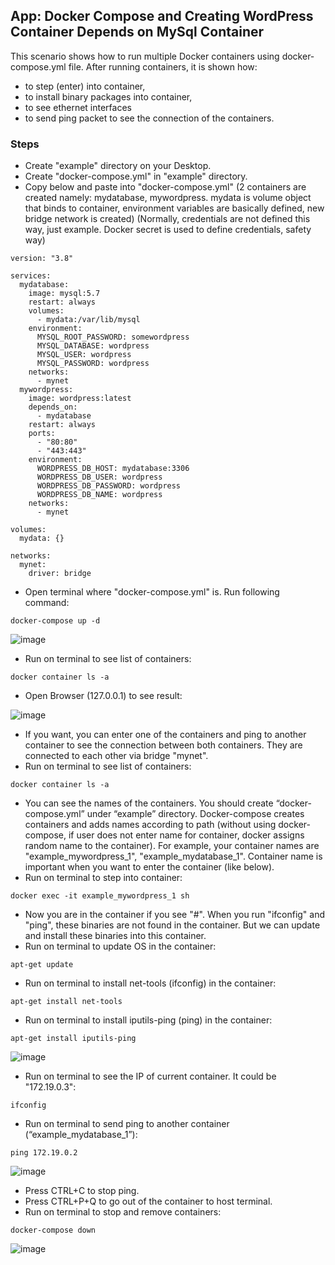 ## App: Docker Compose and Creating WordPress Container Depends on MySql Container

This scenario shows how to run multiple Docker containers using docker-compose.yml file. 
After running containers, it is shown how: 
- to step (enter) into container, 
- to install binary packages into container, 
- to see ethernet interfaces
- to send ping packet to see the connection of the containers.

### Steps
- Create "example" directory on your Desktop.
- Create "docker-compose.yml" in "example" directory.
- Copy below and paste into "docker-compose.yml" (2 containers are created namely: mydatabase, mywordpress. mydata is volume object that binds to container, environment variables are basically defined, new bridge network is created) 
(Normally, credentials are not defined this way, just example. Docker secret is used to define credentials, safety way)

```
version: "3.8"

services:
  mydatabase:
    image: mysql:5.7
    restart: always
    volumes: 
      - mydata:/var/lib/mysql
    environment: 
      MYSQL_ROOT_PASSWORD: somewordpress
      MYSQL_DATABASE: wordpress
      MYSQL_USER: wordpress
      MYSQL_PASSWORD: wordpress
    networks:
      - mynet
  mywordpress:
    image: wordpress:latest
    depends_on: 
      - mydatabase
    restart: always
    ports:
      - "80:80"
      - "443:443"
    environment: 
      WORDPRESS_DB_HOST: mydatabase:3306
      WORDPRESS_DB_USER: wordpress
      WORDPRESS_DB_PASSWORD: wordpress
      WORDPRESS_DB_NAME: wordpress
    networks:
      - mynet
      
volumes:
  mydata: {}
  
networks:
  mynet:
    driver: bridge
```

- Open terminal where "docker-compose.yml" is. Run following command:
```
docker-compose up -d
```
![image](https://user-images.githubusercontent.com/10358317/113313590-ae1d2100-930b-11eb-965b-f8638cef16b6.png)

- Run on terminal to see list of containers: 
```
docker container ls -a
```
- Open Browser (127.0.0.1) to see result:

![image](https://user-images.githubusercontent.com/10358317/113315210-58e20f00-930d-11eb-972e-67c6885404bb.png)

- If you want, you can enter one of the containers and ping to another container to see the connection between both containers. They are connected to each other via bridge "mynet".
- Run on terminal to see list of containers: 
```
docker container ls -a
```
- You can see the names of the containers. You should create “docker-compose.yml” under “example” directory. Docker-compose creates containers and adds names according to path (without using docker-compose, if user does not enter name for container, docker assigns random name to the container). For example, your container names are "example_mywordpress_1", "example_mydatabase_1". Container name is important when you want to enter the container (like below).
- Run on terminal to step into container:
```
docker exec -it example_mywordpress_1 sh
```
- Now you are in the container if you see "#". When you run "ifconfig" and "ping", these binaries are not found in the container. But we can update and install these binaries into this container.
- Run on terminal to update OS in the container:
```
apt-get update
```
- Run on terminal to install net-tools (ifconfig) in the container:
```
apt-get install net-tools
```
- Run on terminal to install iputils-ping (ping) in the container:
```
apt-get install iputils-ping
```
![image](https://user-images.githubusercontent.com/10358317/113315939-1cfb7980-930e-11eb-8996-f7f23ae87781.png)

- Run on terminal to see the IP of current container. It could be "172.19.0.3":
```
ifconfig
```
- Run on terminal to send ping to another container (“example_mydatabase_1”):
```
ping 172.19.0.2
```
![image](https://user-images.githubusercontent.com/10358317/113315708-dad23800-930d-11eb-97a3-4bee7ab1fed1.png)

- Press CTRL+C to stop ping.
- Press CTRL+P+Q to go out of the container to host terminal.
- Run on terminal to stop and remove containers:
```
docker-compose down
```
![image](https://user-images.githubusercontent.com/10358317/113316439-9f843900-930e-11eb-8e34-4fce7460eaae.png)

